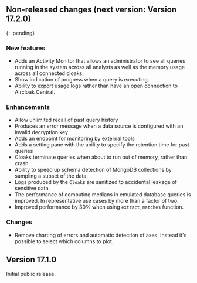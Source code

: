 ## Non-released changes (next version: Version 17.2.0)
{: .pending}

### New features

- Adds an Activity Monitor that allows an administrator to see all queries running in the system across all
  analysts as well as the memory usage across all connected cloaks.
- Show indication of progress when a query is executing.
- Ability to export usage logs rather than have an open connection to Aircloak Central.

### Enhancements

- Allow unlimited recall of past query history
- Produces an error message when a data source is configured with an invalid decryption key
- Adds an endpoint for monitoring by external tools
- Adds a setting pane with the ability to specify the retention time for past queries
- Cloaks terminate queries when about to run out of memory, rather than crash.
- Ability to speed up schema detection of MongoDB collections by sampling a subset of the data.
- Logs produced by the `Cloak`s are sanitized to accidental leakage of sensitive data.
- The performance of computing medians in emulated database queries is improved. In representative use cases by more than a factor of two.
- Improved performance by 30% when using `extract_matches` function.

### Changes

- Remove charting of errors and automatic detection of axes. Instead it's possible to
select which columns to plot.

## Version 17.1.0

Initial public release.
